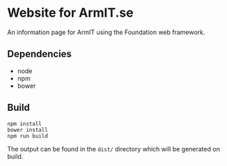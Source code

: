Website for ArmIT.se
====================
An information page for ArmIT using the Foundation web framework.

## Dependencies
- node
- npm
- bower

## Build
``` text
npm install
bower install
npm run build
```

The output can be found in the `dist/` directory which will be generated on build.
